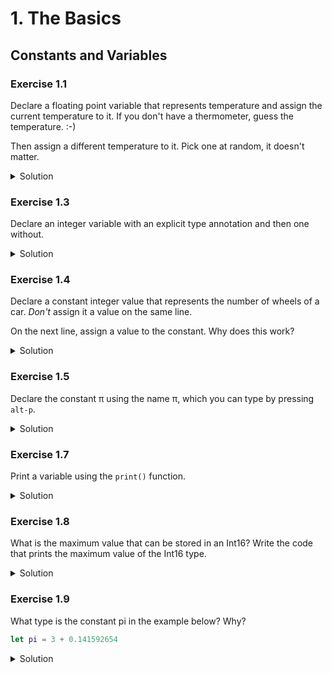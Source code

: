 
# 1. The Basics

## Constants and Variables

### Exercise 1.1

Declare a floating point variable that represents temperature and assign the current
temperature to it. If you don't have a thermometer, guess the temperature. :-)

Then assign a different temperature to it. Pick one at random, it doesn't matter.

<details>
<summary>Solution</summary>
```Swift
var currentTemperature = 18.2
print(currentTemperature)

currentTemperature = 12.6
print(currentTemperature)
```
</details>

### Exercise 1.2

Declare a constant integer value that represents the number of seconds in an hour
and assign that number to it on the same line.

Then try to assign a different value to the constant. Why doesn't it work?

<details>
<summary>Solution</summary>
```Swift
let secondsInAnHour = 3600
print(secondsInAnHour)

// This does not work, because it is a constant and thus cannot be changed.
secondsInAnHour = 1337
```
</details>

### Exercise 1.3

Declare an integer variable with an explicit type annotation and then one without.

<details>
<summary>Solution</summary>
```Swift
var someVariable: Int
var someOtherVariable = 1337
```
</details>

### Exercise 1.4

Declare a constant integer value that represents the number of wheels of a car.
*Don't* assign it a value on the same line.

On the next line, assign a value to the constant. Why does this work?

<details>
<summary>Solution</summary>
It works, because the constant can be assigned to once, but it doesn't have to be on the same line.
```Swift
let numberOfWheels: Int
numberOfWheels = 4
print(numberOfWheels)
```
</details>

### Exercise 1.5

Declare the constant π using the name π, which you can type by pressing `alt-p`.

<details>
<summary>Solution</summary>
```Swift
let π = 3.141592654

print(π)
```
</details>

### Exercise 1.6

Declare a variable using an emoji in the name.

<details>
<summary>Solution</summary>
```Swift
var 💩 = "turd"
```
</details>

### Exercise 1.7

Print a variable using the `print()` function.

<details>
<summary>Solution</summary>
```Swift
var year = 2016
print(year)
```
</details>

### Exercise 1.8

What is the maximum value that can be stored in an Int16? Write the code that prints the maximum value of the Int16 type.

<details>
<summary>Solution</summary>
```Swift
print(Int16.max)
```
</details>

### Exercise 1.9

What type is the constant pi in the example below? Why?

```Swift
let pi = 3 + 0.141592654
```

<details>
<summary>Solution</summary>
```Swift
let pi = 3 + 0.141592654

// Print the type of pi. The compiler inferred that it's a Double.
print(type(of: pi))
```
</details>

### Exercise 1.10

What happens if you try the following code? Why?

```Swift
let myNumber: UInt = -17
```

<details>
<summary>Solution</summary>
You get the following compiler error:
```
negative integer '-17' overflows when stored into unsigned type 'UInt'
```

UInt means Unsigned Integer, which means it cannot be negative.

```Swift
print(Int.min)
print(Int.max)

print(UInt.min)
print(UInt.max)
```
</details>


### Exercise 1.11

What happens if you try the following code? Why?

```Swift
let bigNumber: Int16 = 32767 + 1
```

<details>
<summary>Solution</summary>
The compiler reports an overflow error. The max value of Int16 is 32767.
</details>

### Exercise 1.12

Why does the following code not work? What do you need to add to it to make it work,
if we absolutely want to store this value as an integer, i.e. 3, but we don't want
to change the type of the variables?

```Swift
let pi = 3.141592654
let approximatePi: Int = pi
```

<details>
<summary>Solution</summary>
`pi` is a Double value. It must be explicitly converted to an Int.
```Swift
let pi = 3.141592654
let approximatePi: Int = Int(pi)

print(approximatePi)
```
</details>

### Exercise 1.13 EXTRA CREDIT

The following code will print `true`, which means that valueA and valueB are equal. Why are they equal?
(The `<<` is the bitshift left operator.)

```Swift
let valueA: Int16 = -0x8000
let valueB: Int16 = 0x4000 << 1

print(valueA == valueB)
```

<details>
<summary>Solution</summary>

Because integers are represented as two-complement values, 0x4000 << 1 for a 16 bit signed integer ends up being 0x8000 which is actually -32768. -0x8000 also ends up being represented as 0x8000 when the compiler stuffs the value into the 16 bit signed integer.

```Swift
print("0x4000 << 1 = \(0x4000 << 1)")

let valueA: Int16 = -0x8000
let valueB: Int16 = 0x4000 << 1

print("valueA = \(valueA)")
print("valueB = \(valueB)")

print(valueA == valueB)
```
</details>

## Comments

### Exercise 1.14

There are two types of comments. Single-line and multiline comments. Write one of both.

<details>
<summary>Solution</summary>
```Swift
// Single-line comment.
/*
 * Multiline comment.
 */
```
</details>

### Exercise 1.15

In Swift multiline comments can be nested. Write a nested multiline comment.

<details>
<summary>Solution</summary>
```Swift
/* This is the start of the first multiline comment.
 * /* This is the second, nested multiline comment. */
 * This is the end of the first multiline comment. */
```
</details>

## Semicolons

This is not really an exercise, but try to avoid using semicolons. If you have to use a semicolon, you are probably doing something wrong. :-) It's generally preferred code style to write each statement on its own line.

## Tuples

### Exercise 1.16

Assign a tuple with two values in it to a constant named `player`. The values could represent the number of a hockey player and the name of the hockey player. For example, Igor Larionov whose number used to be 8.

<details>
<summary>Solution</summary>
```Swift
let player = (8, "Igor Larionov")

// Or, you could name the elements.
let player = (number: 8, name: "Igor Larionov")

print(player)
```
</details>

### Exercise 1.17

OK, now you have a `player` tuple. Decompose (i.e. split) the number and the name into two constants named `number` and `name`. This could be done in at least three ways. Try all three.

<details>
<summary>Solution</summary>
```Swift
let player = (number: 8, name: "Igor Larionov")

// First solution
let (number, name) = player

// Second solution
let number = player.0
let name = player.1

// Third solution
let number = player.number
let name = player.name
```
</details>

## Optionals

### Exercise 1.18

Can a constant have an optional type? If you're not sure, try it and see what happens.

<details>
<summary>Solution</summary>
Yes, a constant can have an optional type:

```Swift
let value: Int? = nil
print(value)

let otherValue: Int? = 6
print(otherValue)
```
</details>

### Exercise 1.19

Why doesn't this work? What needs to be added to `value` on the second line for this to work?

```Swift
let value: Int? = 17
let banana: Int = value
```

<details>
<summary>Solution</summary>
You would need to force unwrap `value`.

```Swift
let value: Int? = 17
let banana: Int = value!
```
</details>

### Exercise 1.20

If `value` in the previous exercise had been nil, what would have happened if you force unwrapped `value`?

```Swift
let value: Int? = nil
let banana: Int = value!
```

<details>
<summary>Solution</summary>
The program would crash. You cannot force unwrap `nil`.
</details>

### Exercise 1.21

What would be a better way to assign `value` to the `banana` constant?

<details>
<summary>Solution</summary>
Optional binding using `if let` would be a better way.

```Swift
let value: Int? = 17
if let unwrappedValue = value {
    let banana: Int = unwrappedValue
}
```

You can even use the same name for the unwrapped value. I know, it seems weird at first, but you get used to it.

```Swift
let value: Int? = 17
if let value = value {
    let banana: Int = value
}
```
</details>
